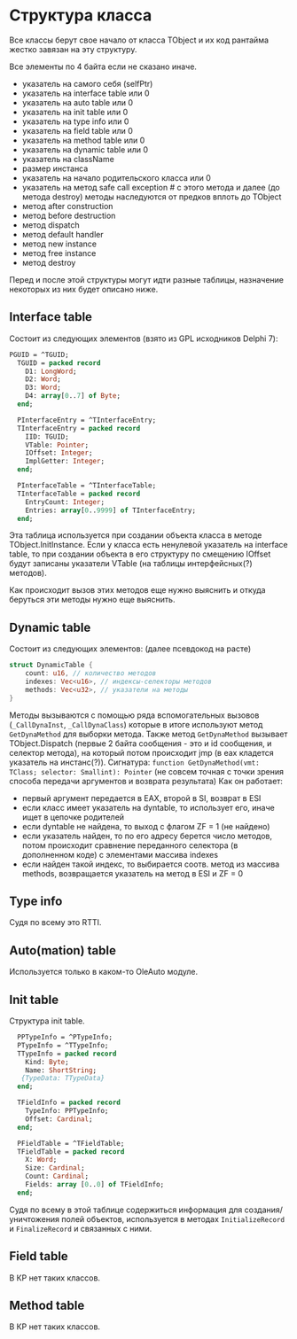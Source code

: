 # Структура класса

Все классы берут свое начало от класса TObject и их код рантайма жестко завязан на эту структуру.

Все элементы по 4 байта если не сказано иначе.

- указатель на самого себя (selfPtr)
- указатель на interface table или 0
- указатель на auto table или 0
- указатель на init table или 0
- указатель на type info или 0
- указатель на field table или 0
- указатель на method table или 0
- указатель на dynamic table или 0
- указатель на className
- размер инстанса
- указатель на начало родительского класса или 0
- указатель на метод safe call exception # с этого метода и далее (до метода destroy) методы наследуются от предков вплоть до TObject
- метод after construction
- метод before destruction
- метод dispatch
- метод default handler
- метод new instance
- метод free instance
- метод destroy

Перед и после этой структуры могут идти разные таблицы, назначение некоторых из них будет описано ниже.

## Interface table

Состоит из следующих элементов (взято из GPL исходников Delphi 7):
```pascal
PGUID = ^TGUID;
  TGUID = packed record
    D1: LongWord;
    D2: Word;
    D3: Word;
    D4: array[0..7] of Byte;
  end;

  PInterfaceEntry = ^TInterfaceEntry;
  TInterfaceEntry = packed record
    IID: TGUID;
    VTable: Pointer;
    IOffset: Integer;
    ImplGetter: Integer;
  end;

  PInterfaceTable = ^TInterfaceTable;
  TInterfaceTable = packed record
    EntryCount: Integer;
    Entries: array[0..9999] of TInterfaceEntry;
  end;
```

Эта таблица используется при создании объекта класса в методе TObject.InitInstance. Если у класса есть ненулевой указатель на interface table, то при создании объекта в его структуру по смещению IOffset будут записаны указатели VTable (на таблицы интерфейсных(?) методов).

Как происходит вызов этих методов еще нужно выяснить и откуда беруться эти методы нужно еще выяснить.

## Dynamic table

Состоит из следующих элементов: (далее псевдокод на расте)
```rust
struct DynamicTable {
    count: u16, // количество методов
    indexes: Vec<u16>, // индексы-селекторы методов
    methods: Vec<u32>, // указатели на методы
}
```

Методы вызываются с помощью ряда вспомогательных вызовов (`_CallDynaInst`, `_CallDynaClass`) которые в итоге используют метод `GetDynaMethod` для выборки метода. 
Также метод `GetDynaMethod` вызывает TObject.Dispatch (первые 2 байта сообщения - это и id сообщения, и селектор метода), на который потом происходит jmp (в eax кладется указатель на инстанс(?)).
Сигнатура: `function GetDynaMethod(vmt: TClass; selector: Smallint): Pointer` (не совсем точная с точки зрения способа передачи аргументов и возврата результата)
Как он работает:
- первый аргумент передается в EAX, второй в SI, возврат в ESI
- если класс имеет указатель на dyntable, то использует его, иначе ищет в цепочке родителей
- если dyntable не найдена, то выход с флагом ZF = 1 (не найдено)
- если указатель найден, то по его адресу берется число методов, потом происходит сравнение переданного селектора (в дополненном коде) с элементами массива indexes
- если найден такой индекс, то выбирается соотв. метод из массива methods, возвращается указатель на метод в ESI и ZF = 0

## Type info

Судя по всему это RTTI.

## Auto(mation) table

Используется только в каком-то OleAuto модуле.

## Init table

Структура init table.

```pascal
  PPTypeInfo = ^PTypeInfo;
  PTypeInfo = ^TTypeInfo;
  TTypeInfo = packed record
    Kind: Byte;
    Name: ShortString;
   {TypeData: TTypeData}
  end;

  TFieldInfo = packed record
    TypeInfo: PPTypeInfo;
    Offset: Cardinal;
  end;

  PFieldTable = ^TFieldTable;
  TFieldTable = packed record
    X: Word;
    Size: Cardinal;
    Count: Cardinal;
    Fields: array [0..0] of TFieldInfo;
  end;
```

Судя по всему в этой таблице содержиться информация для создания/уничтожения полей объектов, используется в методах `InitializeRecord` и `FinalizeRecord` и связанных с ними.

## Field table

В КР нет таких классов.

## Method table

В КР нет таких классов.

